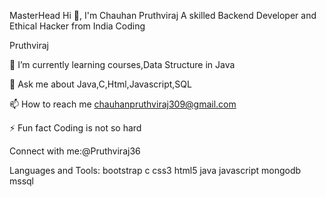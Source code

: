 MasterHead
Hi 👋, I'm Chauhan Pruthviraj
A skilled Backend Developer and Ethical Hacker from India
Coding

Pruthviraj

🌱 I’m currently learning courses,Data Structure in Java

💬 Ask me about Java,C,Html,Javascript,SQL

📫 How to reach me chauhanpruthviraj309@gmail.com

⚡ Fun fact Coding is not so hard

Connect with me:@Pruthviraj36

Languages and Tools:
bootstrap c css3 html5 java javascript mongodb mssql
